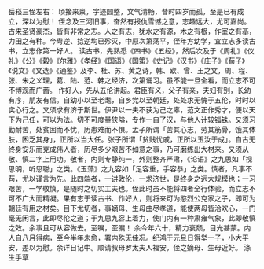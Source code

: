 岳崧三侄左右：
顷接来禀，字迹圆整，文气清畅，昔时四岁而孤，至是已有成立，深以为慰！
侄念及三河旧事，奋然有报仇雪憾之意，志趣远大，尤可嘉尚。古来圣贤豪杰，皆有非常之志。人之有志，犹水之有源，木之有根，作室之有基，力田之有种。今粤逆、捻逆均已殄灭，中原次第荡平，侄年方幼学，宜立志多读古书，立志作第一好人。
读古书，先熟悉《四书》《五经》，然后次及于《周礼》《仪礼》《公》《榖》《尔雅》《孝经》《国语》《国策》《史记》《汉书》《庄子》《荀子》《说文》《文选》《通鉴》及李、杜、苏、黄之诗，韩、欧、曾、王之文，周、程、张、朱之义理，葛、陆、范、韩之经济，次第诵习。虽不能一旦全看，而立志不可不博观而广蓄。
作好人，先从五伦讲起。君臣有义，父子有亲，夫妇有别，长幼有序，朋友有信。自幼小以至老耄，自乡党以至朝廷，处处求无愧于五伦，时时以实心行之。又须求有济于斯世。伊尹以一夫不获为己之辜，范文正作秀才，便以天下为己任，可以为法。切不可度量狭隘，专作一自了汉，与他人计较锱铢。又须习勤耐苦，处贫困而不忧，历患难而不惧。孟子所谓「苦其心志，劳其筋骨，饿其体肤，困乏其身」，正所以当大任。张子所谓「贫贱忧戚，正所以玉汝于成」。自古无终身安乐而克成伟人者，历尽多少艰苦不如意之事，乃可磨练出大材来。又须从敬、慎二字上用功。敬者，内则专静纯一，外则整齐严肃，《论语》之九思如「视思明，听思聪」之类。《玉藻》之九容如「足容重，手容恭」之类。慎者，凡事不苟，尤以谨言为先。此四端者，一讲敦伦，一求济世，是终身之远大规模也；一习艰苦，一学敬慎，是随时之切实工夫也。侄此时虽不能将四者全行体验，而立志不可不广大而精凝。果有志于读古书、作好人，则将来可为愍烈公克家之子，即可为朝廷有用之材矣。目下尤切者，事嫡母、生母曲尽孝道，能使两母皆洽欢心，一门毫无闲言，此即尽伦之道；于九思九容上着力，使门内有一种肃雍气象，此即敬慎之效。余事且可从容做去。至嘱，至嘱！
余今年六十，精力衰颓，目光甚蒙。内人自八月得病，至今半年未愈，署内殊无佳况。纪鸿于元旦日得举一子，小大平安，差以为慰。余详日记中。顺请叔母罗太夫人福安，侄之嫡母、生母近好。
                                                                                                                  涤生手草
